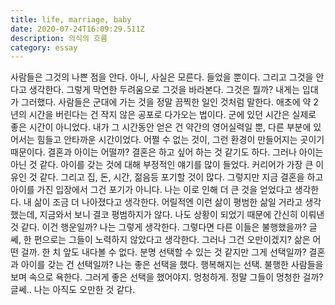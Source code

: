 ```yaml
---
title: life, marriage, baby
date: 2020-07-24T16:09:29.511Z
description: 의식의 흐름
category: essay
---
```


사람들은 그것의 나쁜 점을 안다. 아니, 사실은 모른다. 들었을 뿐이다. 그리고 그것을 안다고 생각한다. 그렇게 막연한 두려움으로 그것을 바라본다. 그것은 뭘까? 내게는 입대가 그러했다. 사람들은 군대에 가는 것을 정말 끔찍한 일인 것처럼 말한다. 애초에 약 2년의 시간을 버린다는 건 작지 않은 공포로 다가오는 법이다. 군에 있던 시간은 실제로 좋은 시간이 아니었다. 내가 그 시간동안 얻은 건 약간의 영어실력일 뿐, 다른 부분에 있어서는 힘들고 안타까운 시간이었다. 어쩔 수 없는 것이, 그런 환경이 만들어지는 곳이기 때문이다. 결혼과 아이는 어떨까? 결혼은 하고 싶어 하는 것 같기도 하다. 그러나 아이는 아닌 것 같다. 아이를 갖는 것에 대해 부정적인 얘기를 많이 들었다. 커리어가 가장 큰 이유인 것 같다. 그리고 집, 돈, 시간, 젊음등 포기할 것이 많다. 그렇지만 지금 결혼을 하고 아이를 가진 입장에서 그건 포기가 아니다. 나는 이로 인해 더 큰 것을 얻었다고 생각한다. 내 삶이 조금 더 나아졌다고 생각한다. 어릴적엔 이런 삶이 평범한 삶일 거라고 생각했는데, 지금와서 보니 결코 평범하지가 않다. 나도 상황이 되었기 때문에 간신히 이뤄낸 것 같다. 이건 행운일까? 나는 그렇게 생각한다. 그렇다면 다른 이들은 불행했을까? 글쎄, 한 편으로는 그들이 노력하지 않았다고 생각한다. 그러나 그건 오만이겠지? 삶은 어떤 걸까. 한 치 앞도 내다볼 수 없다. 분명 선택할 수 있는 것 같지만 그게 선택일까? 결혼과 아이를 갖는 건 선택일까? 나는 좋은 선택을 했다. 행복해지는 선택. 불행한 사람들을 보며 속으로 욕한다. 그러게 좋은 선택을 했어야지. 멍청하게. 정말 그들이 멍청한 걸까? 글쎄.. 나는 아직도 오만한 것 같다.
